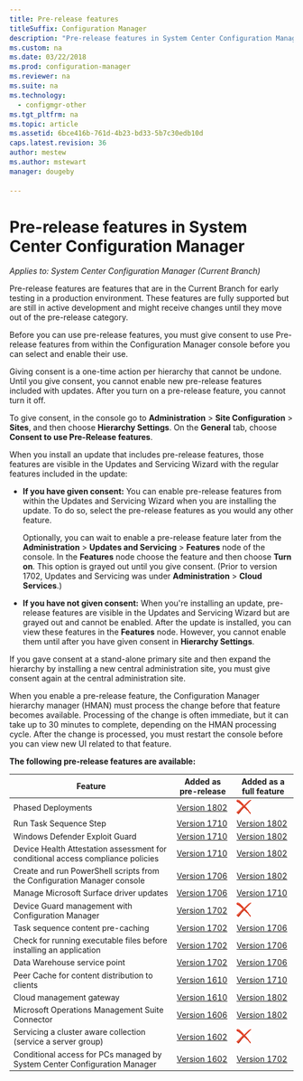 ```yaml
---
title: Pre-release features
titleSuffix: Configuration Manager
description: "Pre-release features in System Center Configuration Manager"
ms.custom: na
ms.date: 03/22/2018
ms.prod: configuration-manager
ms.reviewer: na
ms.suite: na
ms.technology:
  - configmgr-other
ms.tgt_pltfrm: na
ms.topic: article
ms.assetid: 6bce416b-761d-4b23-bd33-5b7c30edb10d
caps.latest.revision: 36
author: mestew
ms.author: mstewart
manager: dougeby

---
```

# Pre-release features in System Center Configuration Manager
*Applies to: System Center Configuration Manager (Current Branch)*

Pre-release features are features that are in the Current Branch for early testing in a production environment. These features are fully supported but are still in active development and might receive changes until they move out of the pre-release category.

 Before you can use pre-release features, you must give consent to use Pre-release features from within the Configuration Manager console before you can select and enable their use.  

Giving consent is a one-time action per hierarchy that cannot be undone. Until you give consent, you cannot enable new pre-release features included with updates. After you turn on a pre-release feature, you cannot turn it off.

To give consent, in the console go to **Administration** > **Site Configuration** > **Sites**, and then choose **Hierarchy Settings**. On the **General** tab, choose **Consent to use Pre-Release features**.

When you install an update that includes pre-release features, those features are visible in the Updates and Servicing Wizard with the regular features included in the update:
  - **If you have given consent:** You can enable pre-release features from within the Updates and Servicing Wizard when you are installing the update. To do so, select the pre-release features as you would any other feature.     

    Optionally, you can wait to enable a pre-release feature later from the **Administration** > **Updates and Servicing** > **Features** node of the console. In the **Features** node choose the feature and then choose **Turn on**. This option is grayed out until you give consent. (Prior to version 1702, Updates and Servicing was under **Administration** > **Cloud Services**.)
  -   **If you have not given consent:** When you're installing an update, pre-release features are visible in the Updates and Servicing Wizard but are grayed out and cannot be enabled. After the update is installed, you can view these features in the **Features** node. However, you cannot enable them until after you have given consent in **Hierarchy Settings**.

If you gave consent at a stand-alone primary site and then expand the hierarchy by installing a new central administration site, you must give consent again at the central administration site.

 When you enable a pre-release feature, the Configuration Manager hierarchy manager (HMAN) must process the change before that feature becomes available. Processing of the change is often immediate, but it can take up to 30 minutes to complete, depending on the HMAN processing cycle. After the change is processed, you must restart the console before you can view new UI related to that feature.

**The following pre-release features are available:**

 |Feature          |Added as pre-release | Added as a full feature|  
|------------------|---------------------|---------------------|
|Phased Deployments<!--1356837-->|[Version 1802](/sccm/osd/deploy-use/create-phased-deployment-for-task-sequence.md)|![Not yet](media/83c5d168-8faf-4e8e-920b-528e3c43ffd4.gif)|
| Run Task Sequence Step <!-- 1261338 --> |  [Version 1710](/sccm/osd/understand/task-sequence-steps#child-task-sequence) |[Version 1802](/sccm/osd/deploy-use/manage-task-sequences-to-automate-tasks#add-child-task-sequences-to-a-task-sequence)|
| Windows Defender Exploit Guard <!-- 1355468 --> |  [Version 1710](/sccm/protect/deploy-use/create-deploy-exploit-guard-policy) |[Version 1802](/sccm/protect/deploy-use/create-deploy-exploit-guard-policy)|
| Device Health Attestation assessment for conditional access compliance policies <!-- 1235616 --> |  [Version 1710](/sccm/mdm/deploy-use/manage-access-to-o365-services-for-pcs-managed-by-sccm) |[Version 1802](/sccm/mdm/deploy-use/manage-access-to-o365-services-for-pcs-managed-by-sccm)|
| Create and run PowerShell scripts from the Configuration Manager console <!-- 1236459 --> |  [Version 1706](/sccm/apps/deploy-use/create-deploy-scripts)|[Version 1802](/sccm/apps/deploy-use/create-deploy-scripts)|
| Manage Microsoft Surface driver updates <!-- 1098490 --> |  [Version 1706](/sccm/sum/get-started/configure-classifications-and-products) | [Version 1710](/sccm/sum/get-started/configure-classifications-and-products)|
| Device Guard management with Configuration Manager <!-- 1319346 --> |  [Version 1702](/sccm/protect/deploy-use/use-device-guard-with-configuration-manager)|![Not yet](media/83c5d168-8faf-4e8e-920b-528e3c43ffd4.gif)|
| Task sequence content pre-caching <!-- 1021244 --> |  [Version 1702](/sccm/osd/deploy-use/create-a-task-sequence-to-upgrade-an-operating-system#configure-pre-cache-content) | [Version 1706](/sccm/osd/deploy-use/create-a-task-sequence-to-upgrade-an-operating-system#configure-pre-cache-content)|
| Check for running executable files before installing an application <!-- 1284624 --> |   [Version 1702](/sccm/apps/deploy-use/deploy-applications#how-to-check-for-running-executable-files-before-installing-an-application) |[Version 1706](/sccm/apps/deploy-use/deploy-applications#how-to-check-for-running-executable-files-before-installing-an-application)|
| Data Warehouse service point <!-- 1277922 --> |  [Version 1702](/sccm/core/servers/manage/data-warehouse) |[Version 1706](/sccm/core/servers/manage/data-warehouse)|
| Peer Cache for content distribution to clients <!-- 1101436 --> |  [Version 1610](/sccm/core/plan-design/hierarchy/client-peer-cache) | [Version 1710](/sccm/core/plan-design/hierarchy/client-peer-cache)|
| Cloud management gateway <!-- 1101764 --> |  [Version 1610](/sccm/core/clients/manage/plan-cloud-management-gateway) |[Version 1802](/sccm/core/clients/manage/plan-cloud-management-gateway)|
| Microsoft Operations Management Suite Connector <!-- 1236739 --> | [Version 1606](../../../core/clients/manage/sync-data-microsoft-operations-management-suite.md) |[Version 1802](../../../core/clients/manage/sync-data-microsoft-operations-management-suite.md)|
| Servicing a cluster aware collection (service a server group) <!-- 1081776 --> | [Version 1602](../../../core/get-started/capabilities-in-technical-preview-1605.md#BKMK_ServerGroups)|![Not yet](media/83c5d168-8faf-4e8e-920b-528e3c43ffd4.gif)|
| Conditional access for PCs managed by System Center Configuration Manager <!--  --> | [Version 1602](/sccm/mdm/deploy-use/manage-access-to-o365-services-for-pcs-managed-by-sccm)     | [Version 1702](/sccm/mdm/deploy-use/manage-access-to-o365-services-for-pcs-managed-by-sccm)                     |
<!--Image used = ![Not yet](media/83c5d168-8faf-4e8e-920b-528e3c43ffd4.gif) -->